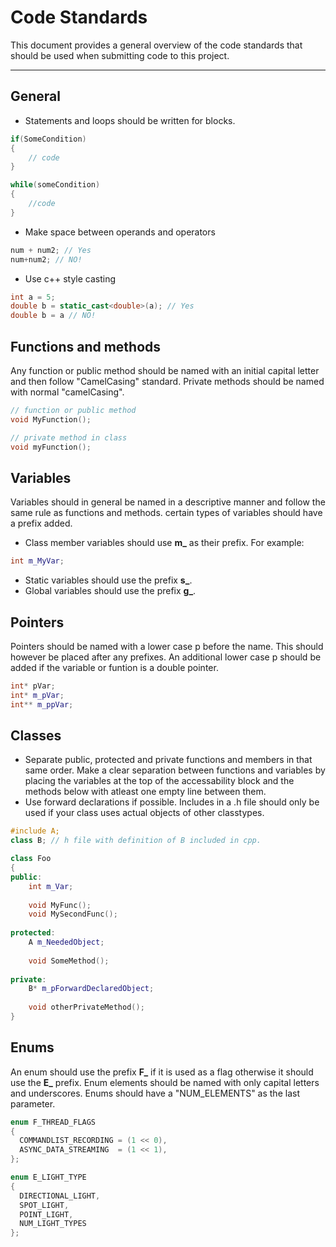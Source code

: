 # Code Standards
This document provides a general overview of the code standards that should be used when submitting code to this project. 

---

## General
* Statements and loops should be written for blocks.
```cpp
if(SomeCondition)
{
    // code
}

while(someCondition)
{
    //code
}
```
* Make space between operands and operators
```cpp
num + num2; // Yes
num+num2; // NO!
```

* Use c++ style casting
```cpp
int a = 5;
double b = static_cast<double>(a); // Yes
double b = a // NO!
```

## Functions and methods
Any function or public method should be named with an initial capital letter and then follow "CamelCasing" standard. Private methods should be named with normal "camelCasing".

```cpp
// function or public method
void MyFunction();

// private method in class
void myFunction();
```

## Variables
Variables should in general be named in a descriptive manner and follow the same rule as functions and methods. certain types of variables should have a prefix added.
* Class member variables should use **m_** as their prefix.
For example: 
```cpp
int m_MyVar;
```
* Static variables should use the prefix **s_**.
* Global variables should use the prefix **g_**.

## Pointers
Pointers should be named with a lower case p before the name. This should however be placed after any prefixes. An additional lower case p should be added if the variable or funtion is a double pointer.
```cpp
int* pVar;
int* m_pVar;
int** m_ppVar;
```

## Classes
* Separate public, protected and private functions and members in that same order. Make a clear separation between functions and variables by placing the variables at the top of the accessability block and the methods below with atleast one empty line between them.
* Use forward declarations if possible. Includes in a .h file should only be used if your class uses actual objects of other classtypes.
```cpp
#include A;
class B; // h file with definition of B included in cpp.

class Foo
{
public:
    int m_Var;
    
    void MyFunc();
    void MySecondFunc();
    
protected:
    A m_NeededObject;
    
    void SomeMethod();
    
private:
    B* m_pForwardDeclaredObject;
    
    void otherPrivateMethod();
}
```

## Enums
An enum should use the prefix **F_** if it is used as a flag otherwise it should use the **E_** prefix.
Enum elements should be named with only capital letters and underscores. Enums should have a "NUM_ELEMENTS" as the last parameter.
```cpp
enum F_THREAD_FLAGS
{
  COMMANDLIST_RECORDING = (1 << 0),
  ASYNC_DATA_STREAMING  = (1 << 1),
};

enum E_LIGHT_TYPE
{
  DIRECTIONAL_LIGHT,
  SPOT_LIGHT,
  POINT_LIGHT,
  NUM_LIGHT_TYPES
};
```